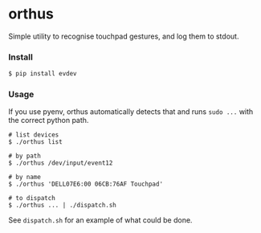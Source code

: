 # orthus

Simple utility to recognise touchpad gestures, and log them to stdout.

### Install

```sh
$ pip install evdev
```

### Usage

If you use pyenv, orthus automatically detects that and runs `sudo ...`
with the correct python path.

```
# list devices
$ ./orthus list

# by path
$ ./orthus /dev/input/event12

# by name
$ ./orthus 'DELL07E6:00 06CB:76AF Touchpad'

# to dispatch
$ ./orthus ... | ./dispatch.sh
```

See `dispatch.sh` for an example of what could be done.
